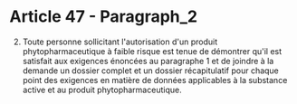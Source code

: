 # Article 47 - Paragraph_2

2. Toute personne sollicitant l'autorisation d'un produit phytopharmaceutique à faible risque est tenue de démontrer qu'il est satisfait aux exigences énoncées au paragraphe 1 et de joindre à la demande un dossier complet et un dossier récapitulatif pour chaque point des exigences en matière de données applicables à la substance active et au produit phytopharmaceutique.